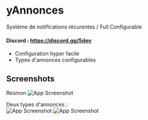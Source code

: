 # yAnnonces
Système de notifications récurentes / Full Configurable

#### Discord : https://discord.gg/5dev

- Configuration hyper facile
- Types d'annonces configurables
## Screenshots

Resmon
![App Screenshot](https://cdn.discordapp.com/attachments/409076446892523521/1022216120498929775/unknown.png)  

Deux types d'annonces :  
![App Screenshot](https://cdn.discordapp.com/attachments/409076446892523521/1022214729260879943/unknown.png)
![App Screenshot](https://cdn.discordapp.com/attachments/409076446892523521/1022214586952331334/unknown.png)
